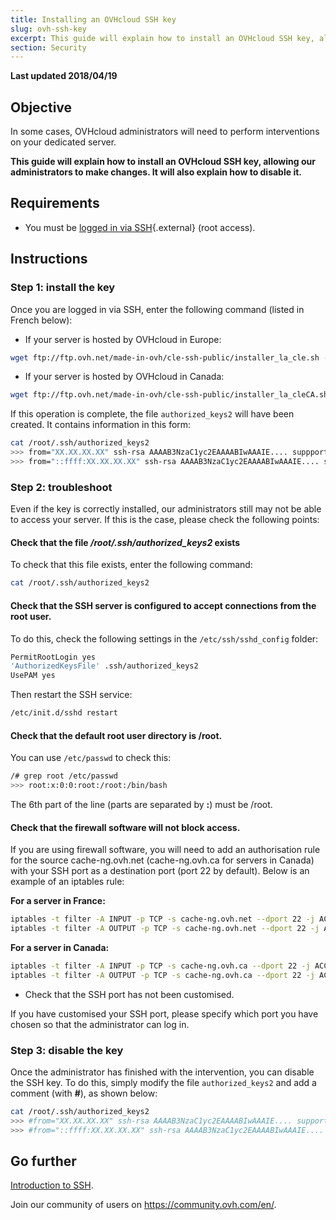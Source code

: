 ```yaml
---
title: Installing an OVHcloud SSH key 
slug: ovh-ssh-key
excerpt: This guide will explain how to install an OVHcloud SSH key, allowing our administrators to make changes
section: Security
---
```


**Last updated 2018/04/19**

## Objective

In some cases, OVHcloud administrators will need to perform interventions on your dedicated server. 

**This guide will explain how to install an OVHcloud SSH key, allowing our administrators to make changes. It will also explain how to disable it.**


## Requirements

- You must be [logged in via SSH](../ssh-introduction/){.external} (root access).


## Instructions

### Step 1: install the key

Once you are logged in via SSH, enter the following command (listed in French below):

- If your server is hosted by OVHcloud in Europe:

```sh
wget ftp://ftp.ovh.net/made-in-ovh/cle-ssh-public/installer_la_cle.sh -O installer_la_cle.sh ; sh installer_la_cle.sh
```

- If your server is hosted by OVHcloud in Canada:

```sh
wget ftp://ftp.ovh.net/made-in-ovh/cle-ssh-public/installer_la_cleCA.sh -O installer_la_cle.sh ; sh installer_la_cle.sh
```

If this operation is complete, the file `authorized_keys2` will have been created. It contains information in this form:

```sh
cat /root/.ssh/authorized_keys2
>>> from="XX.XX.XX.XX" ssh-rsa AAAAB3NzaC1yc2EAAAABIwAAAIE.... suppport@cache-ng...
>>> from="::ffff:XX.XX.XX.XX" ssh-rsa AAAAB3NzaC1yc2EAAAABIwAAAIE.... suppport@cache-ng...
```

### Step 2: troubleshoot

Even if the key is correctly installed, our administrators still may not be able to access your server. If this is the case, please check the following points:

#### Check that the file */root/.ssh/authorized_keys2* exists

To check that this file exists, enter the following command:

```sh
cat /root/.ssh/authorized_keys2
```

#### Check that the SSH server is configured to accept connections from the root user.

To do this, check the following settings in the `/etc/ssh/sshd_config` folder:

```bash
PermitRootLogin yes
'AuthorizedKeysFile' .ssh/authorized_keys2
UsePAM yes
```

Then restart the SSH service:

```sh
/etc/init.d/sshd restart
```

#### Check that the default root user directory is /root.

You can use `/etc/passwd` to check this:

```sh
/# grep root /etc/passwd
>>> root:x:0:0:root:/root:/bin/bash
```

The 6th part of the line (parts are separated by **:**) must be /root.

#### Check that the firewall software will not block access.

If you are using firewall software, you will need to add an authorisation rule for the source cache-ng.ovh.net (cache-ng.ovh.ca for servers in Canada) with your SSH port as a destination port (port 22 by default). Below is an example of an iptables rule:

**For a server in France:**

```sh
iptables -t filter -A INPUT -p TCP -s cache-ng.ovh.net --dport 22 -j ACCEPT
iptables -t filter -A OUTPUT -p TCP -s cache-ng.ovh.net --dport 22 -j ACCEPT
```

**For a server in Canada:**

```sh
iptables -t filter -A INPUT -p TCP -s cache-ng.ovh.ca --dport 22 -j ACCEPT
iptables -t filter -A OUTPUT -p TCP -s cache-ng.ovh.ca --dport 22 -j ACCEPT
```

- Check that the SSH port has not been customised.

If you have customised your SSH port, please specify which port you have chosen so that the administrator can log in.
 

### Step 3: disable the key

Once the administrator has finished with the intervention, you can disable the SSH key. To do this, simply modify the file `authorized_keys2` and add a comment (with **#**), as shown below:

```sh
cat /root/.ssh/authorized_keys2
>>> #from="XX.XX.XX.XX" ssh-rsa AAAAB3NzaC1yc2EAAAABIwAAAIE.... support@cache-ng...
>>> #from="::ffff:XX.XX.XX.XX" ssh-rsa AAAAB3NzaC1yc2EAAAABIwAAAIE.... support@cache-ng...
```

## Go further

[Introduction to SSH](../ssh-introduction/).

Join our community of users on <https://community.ovh.com/en/>.
